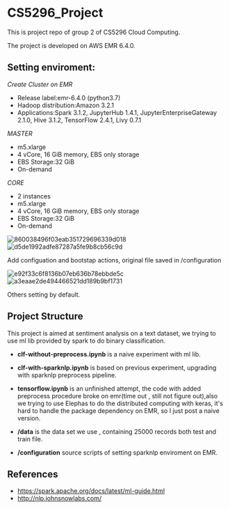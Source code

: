 # CS5296_Project
This is project repo of group 2 of CS5296 Cloud Computing.

The project is developed on AWS EMR 6.4.0.

## Setting enviroment:

*Create Cluster on EMR*
  - Release label:emr-6.4.0 (python3.7)
  - Hadoop distribution:Amazon 3.2.1
  - Applications:Spark 3.1.2, JupyterHub 1.4.1, JupyterEnterpriseGateway 2.1.0, Hive 3.1.2, TensorFlow 2.4.1, Livy 0.7.1
  
  
*MASTER*
- m5.xlarge
- 4 vCore, 16 GiB memory, EBS only storage
- EBS Storage:32 GiB
- On-demand
  

*CORE*
- 2 instances
- m5.xlarge
- 4 vCore, 16 GiB memory, EBS only storage
- EBS Storage:32 GiB
- On-demand

![860038496f03eab351729696339d018](https://user-images.githubusercontent.com/19788285/164482875-0457eabe-3345-4725-90c9-056256b0fb64.png)
![d5de1992adfe87287a5fe9b8cb56c9d](https://user-images.githubusercontent.com/19788285/164483001-c351cbe5-c18e-4ac6-a337-6680a2f4c22f.png)

Add configuation and bootstap actions, original file saved in /configuration

![e92f33c6f8136b07eb636b78ebbde5c](https://user-images.githubusercontent.com/19788285/164483025-e98d8854-f8ec-466b-a985-11f391b9143e.png)
![a3eaae2de494466521dd189b9bf1731](https://user-images.githubusercontent.com/19788285/164483058-1f532063-5d54-4ca3-be68-edba2d18358b.png)

Others setting by default.

## Project Structure

This project is aimed at sentiment analysis on a text dataset, we trying to use ml lib provided by spark to do binary classification.

- **clf-without-preprocess.ipynb** is a naive experiment with ml lib.
- **clf-with-sparknlp.ipynb** is based on previous experiment, upgrading with sparknlp preprocess pipeline.
- **tensorflow.ipynb** is an unfinished attempt, the code with added preprocess procedure broke on emr(time out , still not figure out),also we trying to use Elephas to do the distributed computing with keras, it's hard to handle the package dependency on EMR, so I just post a naive version.


- **/data** is the data set we use , containing 25000 records both test and train file.
-  **/configuration** source scripts of setting sparknlp enviroment on EMR.

## References
- https://spark.apache.org/docs/latest/ml-guide.html
- http://nlp.johnsnowlabs.com/
